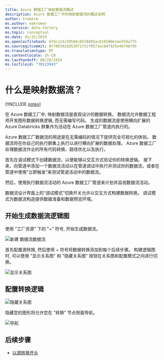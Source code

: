 ```yaml
---
title: Azure 数据工厂映射数据流概述
description: Azure 数据工厂中的映射数据流的概述说明
author: kromerm
ms.author: makromer
ms.service: data-factory
ms.topic: conceptual
ms.date: 01/31/2019
ms.openlocfilehash: 6f4c124c59584c8538d85ac61650661ae559a77b
ms.sourcegitcommit: 07700392dd52071f31f0571ec847925e467d6795
ms.translationtype: MT
ms.contentlocale: zh-CN
ms.lasthandoff: 08/28/2019
ms.locfileid: "70123943"
---
```

# <a name="what-are-mapping-data-flows"></a>什么是映射数据流？

[!INCLUDE [notes](../../includes/data-factory-data-flow-preview.md)]

在 Azure 数据工厂中, 映射数据流是直观设计的数据转换。 数据流允许数据工程师开发图形数据转换逻辑, 而无需编写代码。 生成的数据流是使用横向扩展的 Azure Databricks 群集作为活动在 Azure 数据工厂管道内执行的。

Azure 数据工厂数据流的用途是在无需编码的情况下提供完全可视化的体验。 数据流将在你自己的执行群集上执行以进行横向扩展的数据处理。 Azure 数据工厂处理数据流作业的所有代码转换、路径优化以及执行。

首先在调试模式下创建数据流，以便能够以交互方式验证你的转换逻辑。 接下来，向管道中添加一个数据流活动以在管道调试中执行并测试你的数据流，或者在管道中使用“立即触发”来测试管道活动中的数据流。

然后，使用执行数据流活动的 Azure 数据工厂管道来计划并监视数据流活动。

数据流设计界面上的“调试模式”切换开关允许以交互方式构建数据转换。 调试模式为数据流构造提供数据准备和数据预览环境。

## <a name="begin-building-your-data-flow-logical-graph"></a>开始生成数据流逻辑图

使用 "工厂资源" 下的 "+" 符号, 开始生成数据流。

![新建 数据流](media/data-flow/newdataflow2.png "新建")数据流

首先配置源转换, 然后使用 + 符号将数据转换添加到每个后续步骤。 构建逻辑图时, 可以使用 "显示关系图" 和 "隐藏关系图" 按钮在关系图和配置模式之间进行切换。

![显示关系图](media/data-flow/showg.png "显示关系图")

## <a name="configure-transformation-logic"></a>配置转换逻辑

![隐藏关系图](media/data-flow/hideg.png "隐藏关系图")

隐藏您的图形将允许您在 "转换" 节点侧面导航。

![导航](media/data-flow/showhide.png "导航")

## <a name="next-steps"></a>后续步骤

* [以源转换开头](data-flow-source.md)
